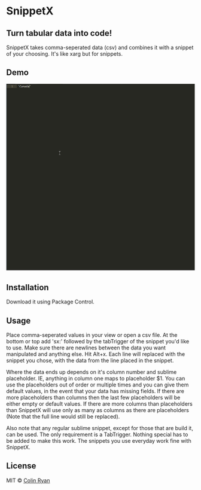 SnippetX
============

## Turn tabular data into code!

SnippetX takes comma-seperated data (csv) and combines it with a snippet of your choosing. It's like xarg but for snippets.

## Demo

![SnippetX](example/example.gif)

## Installation

Download it using Package Control.

## Usage

Place comma-seperated values in your view or open a csv file. At the bottom or top add 'sx:' followed by the tabTrigger of the snippet you'd like to use. Make sure there are newlines between the data you want manipulated and anything else. Hit Alt+x. Each line will replaced with the snippet you chose, with the data from the line placed in the snippet. 

Where the data ends up depends on it's column number and sublime placeholder. IE, anything in column one maps to placeholder $1. You can use the placeholders out of order or multiple times and you can give them default values, in the event that your data has missing fields. If there are more placeholders than columns then the last few placeholders will be either empty or default values. If there are more columns than placeholders than SnippetX will use only as many as columns as there are placeholders (Note that the full line would still be replaced).

Also note that any regular sublime snippet, except for those that are build it, can be used. The only requirement is a TabTrigger. Nothing special has to be added to make this work. The snippets you use everyday work fine with SnippetX.

## License

MIT © [Colin Ryan](http://github.com/ColinRyan)